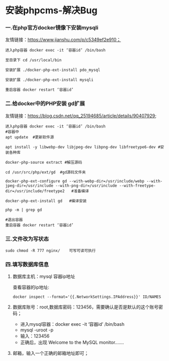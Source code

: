 # 安装phpcms-解决Bug

### 一.在php官方docker镜像下安装mysqli

友情链接：https://www.jianshu.com/p/c5349ef2e910；

```
进入php容器 docker exec -it ‘容器id’ /bin/bash

至目录下 cd /usr/local/bin  

安装扩展 ./docker-php-ext-install pdo_mysql  

安装扩展 ./docker-php-ext-install mysqli

重启容器 docker restart ‘容器id’
```

### 二.给docker中的PHP安装 gd扩展

友情链接：https://blog.csdn.net/qq_25194685/article/details/90407929;

```
进入php容器 docker exec -it ‘容器id’ /bin/bash
#容器中
apt update  #更新软件源

apt install -y libwebp-dev libjpeg-dev libpng-dev libfreetype6-dev #安装各种库

docker-php-source extract #解压源码

cd /usr/src/php/ext/gd  #gd源码文件夹

docker-php-ext-configure gd --with-webp-dir=/usr/include/webp --with-jpeg-dir=/usr/include --with-png-dir=/usr/include --with-freetype-dir=/usr/include/freetype2   #准备编译

docker-php-ext-install gd   #编译安装

php -m | grep gd

#退出容器
重启容器 docker restart ‘容器id’
```

### 三.文件改为写状态

```
sudo chmod -R 777 nginx/    可写可读可执行
```

### 四.填写数据库信息

1. 数据库主机：mysql 容器ip地址

   查看容器的ip地址:

   ```
   docker inspect --format='{{.NetworkSettings.IPAddress}}' ID/NAMES
   ```

2. 数据库账号：root,数据库密码：123456，需要确认是否是默认的这个账号密码；
   * 进入mysql容器：docker exec -it ‘容器id’ /bin/bash
   * mysql -uroot -p
   * 输入：123456
   * 正确后，出现  Welcome to the MySQL monitor.......
3. 邮箱，输入一个正确的邮箱地址即可；